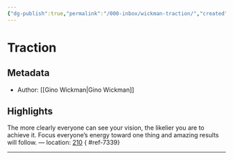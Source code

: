 ```yaml
---
{"dg-publish":true,"permalink":"/000-inbox/wickman-traction/","created":"2023-05-20T23:58:26.000-04:00","updated":"2025-03-20T01:10:26.000-04:00"}
---
```


# Traction
## Metadata
* Author: [[Gino Wickman\|Gino Wickman]]

## Highlights
The more clearly everyone can see your vision, the likelier you are to achieve it. Focus everyone’s energy toward one thing and amazing results will follow. — location: [210]()
{ #ref-7339}


---

